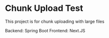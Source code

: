# Chunk Upload Test
This project is for chunk uploading with large files

Backend: Spring Boot
Frontend: Next.JS